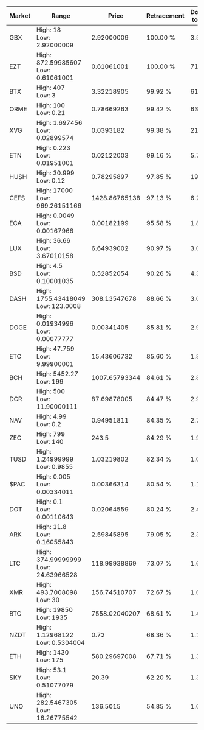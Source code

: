 | Market | Range | Price| Retracement | Doubles to 50% |
| --- | --- | --- | --- | --- |
| GBX | High: 18<br />Low: 2.92000009 | 2.92000009 | 100.00 % | 3.58 |
| EZT | High: 872.59985607<br />Low: 0.61061001 | 0.61061001 | 100.00 % | 715.03 |
| BTX | High: 407<br />Low: 3 | 3.32218905 | 99.92 % | 61.71 |
| ORME | High: 100<br />Low: 0.21 | 0.78669263 | 99.42 % | 63.69 |
| XVG | High: 1.697456<br />Low: 0.02899574 | 0.0393182 | 99.38 % | 21.95 |
| ETN | High: 0.223<br />Low: 0.01951001 | 0.02122003 | 99.16 % | 5.71 |
| HUSH | High: 30.999<br />Low: 0.12 | 0.78295897 | 97.85 % | 19.87 |
| CEFS | High: 17000<br />Low: 969.26151166 | 1428.86765138 | 97.13 % | 6.29 |
| ECA | High: 0.0049<br />Low: 0.00167966 | 0.00182199 | 95.58 % | 1.81 |
| LUX | High: 36.66<br />Low: 3.67010158 | 6.64939002 | 90.97 % | 3.03 |
| BSD | High: 4.5<br />Low: 0.10001035 | 0.52852054 | 90.26 % | 4.35 |
| DASH | High: 1755.43418049<br />Low: 123.0008 | 308.13547678 | 88.66 % | 3.05 |
| DOGE | High: 0.01934996<br />Low: 0.00077777 | 0.00341405 | 85.81 % | 2.95 |
| ETC | High: 47.759<br />Low: 9.99900001 | 15.43606732 | 85.60 % | 1.87 |
| BCH | High: 5452.27<br />Low: 199 | 1007.65793344 | 84.61 % | 2.80 |
| DCR | High: 500<br />Low: 11.90000111 | 87.69878005 | 84.47 % | 2.92 |
| NAV | High: 4.99<br />Low: 0.2 | 0.94951811 | 84.35 % | 2.73 |
| ZEC | High: 799<br />Low: 140 | 243.5 | 84.29 % | 1.93 |
| TUSD | High: 1.24999999<br />Low: 0.9855 | 1.03219802 | 82.34 % | 1.08 |
| $PAC | High: 0.005<br />Low: 0.00334011 | 0.00366314 | 80.54 % | 1.14 |
| DOT | High: 0.1<br />Low: 0.00110643 | 0.02064559 | 80.24 % | 2.45 |
| ARK | High: 11.8<br />Low: 0.16055843 | 2.59845895 | 79.05 % | 2.30 |
| LTC | High: 374.99999999<br />Low: 24.63966528 | 118.99938869 | 73.07 % | 1.68 |
| XMR | High: 493.7008098<br />Low: 30 | 156.74510707 | 72.67 % | 1.67 |
| BTC | High: 19850<br />Low: 1935 | 7558.02040207 | 68.61 % | 1.44 |
| NZDT | High: 1.12968122<br />Low: 0.5304004 | 0.72 | 68.36 % | 1.15 |
| ETH | High: 1430<br />Low: 175 | 580.29697008 | 67.71 % | 1.38 |
| SKY | High: 53.1<br />Low: 0.51077079 | 20.39 | 62.20 % | 1.31 |
| UNO | High: 282.5467305<br />Low: 16.26775542 | 136.5015 | 54.85 % | 1.09 |
